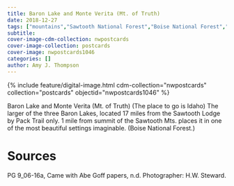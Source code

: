 ```yaml
---
title: Baron Lake and Monte Verita (Mt. of Truth)
date: 2018-12-27
tags: ["mountains","Sawtooth National Forest","Boise National Forest","lakes","postcards","wilderness"]
subtitle: 
cover-image-cdm-collection: nwpostcards
cover-image-collection: postcards
cover-image: nwpostcards1046
categories: []
author: Amy J. Thompson
---
```


{% include feature/digital-image.html cdm-collection="nwpostcards" collection="postcards" objectid="nwpostcards1046" %}

Baron Lake and Monte Verita (Mt. of Truth) (The place to go is Idaho) The larger of the three Baron Lakes, located 17 miles from the Sawtooth Lodge by Pack Trail only. 1 mile from summit of the Sawtooth Mts. places it in one of the most beautiful settings imaginable. (Boise National Forest.)

# Sources

PG 9_06-16a, Came with Abe Goff papers, n.d. Photographer: H.W. Steward.